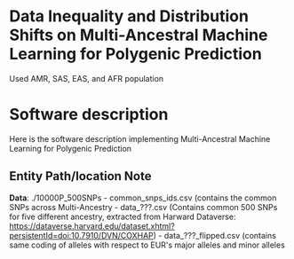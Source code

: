 # Data Inequality and Distribution Shifts on Multi-Ancestral Machine Learning for Polygenic Prediction
Used AMR, SAS, EAS, and AFR population


# Software description
Here is the software description implementing Multi-Ancestral Machine Learning for Polygenic Prediction

## Entity Path/location Note
**Data**: ./10000P_500SNPs
      - common_snps_ids.csv (contains the common SNPs across Multi-Ancestry
      - data_???.csv (Contains common 500 SNPs for five different ancestry, extracted from Harward Dataverse: https://dataverse.harvard.edu/dataset.xhtml?persistentId=doi:10.7910/DVN/COXHAP)
      - data_???_flipped.csv (contains same coding of alleles with respect to EUR's major alleles and minor alleles

